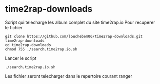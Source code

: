 # time2rap-downloads
Script qui telecharge les album complet du site time2rap.io
Pour recuperer le fichier
```shell
git clone https://github.com/louchebem06/time2rap-downloads.git time2rap-downloads
cd time2rap-downloads
chmod 755 ./search.time2rap.io.sh
```
Lancer le script
```shell
./search.time2rap.io.sh
```
Les fichier seront telecharger dans le repertoire courant ranger
